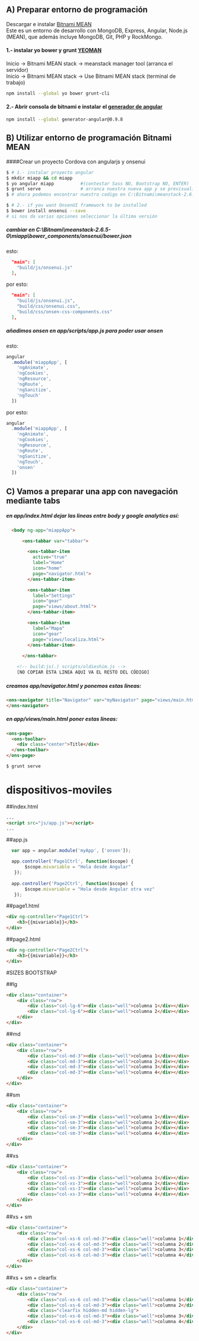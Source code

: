 ## A) Preparar entorno de programación
Descargar e instalar [Bitnami MEAN](https://bitnami.com/stack/mean)  
Este es un entorno de desarrollo con MongoDB, Express, Angular, Node.js (MEAN), que además incluye
 MongoDB, Git, PHP y RockMongo.   

#### 1.- instalar yo bower y grunt [YEOMAN](http://yeoman.io/codelab/setup.html)
Inicio -> Bitnami MEAN stack -> meanstack manager tool  (arranca el servidor)  
Inicio -> Bitnami MEAN stack -> Use Bitnami MEAN stack  (terminal de trabajo)

```bash
npm install --global yo bower grunt-cli
```
#### 2.- Abrir consola de bitnami e instalar el [generador de angular](https://github.com/yeoman/generator-angular)
```bash
npm install --global generator-angular@0.9.8
```


## B) Utilizar entorno de programación Bitnami MEAN
  
####Crear un proyecto Cordova con angularjs y onsenui
```bash
$ # 1.- instalar proyecto angular
$ mkdir miapp && cd miapp
$ yo angular miapp          #(contestar Sass NO, Bootstrap NO, ENTER)
$ grunt serve               # arranca nuestra nueva app y se previsualiza en http://localhost:9000
$ # ahora podemos encontrar nuestro codigo en C:\Bitnami\meanstack-2.6.5-0\miapp

$ # 2.- if you want OnsenUI framework to be installed
$ bower install onsenui --save
# si nos da varias opciones seleccionar la última versión
```
##### cambiar en C:\Bitnami\meanstack-2.6.5-0\miapp\bower_components/onsenui/bower.json
esto:
```json
  "main": [
    "build/js/onsenui.js"
  ],
```
por esto:
```json
  "main": [
    "build/js/onsenui.js",
    "build/css/onsenui.css",
    "build/css/onsen-css-components.css"
  ],
```

##### añadimos onsen en app/scripts/app.js para poder usar onsen
esto:
```javascript
angular
  .module('miappApp', [
    'ngAnimate',
    'ngCookies',
    'ngResource',
    'ngRoute',
    'ngSanitize',
    'ngTouch'
  ])
```
por esto:
```javascript
angular
  .module('miappApp', [
    'ngAnimate',
    'ngCookies',
    'ngResource',
    'ngRoute',
    'ngSanitize',
    'ngTouch',
    'onsen'
  ])
```

## C) Vamos a preparar una app con navegación mediante tabs
#####  en app/index.html dejar las lineas entre body y google analytics así:

```html
  <body ng-app="miappApp">

      <ons-tabbar var="tabbar">

        <ons-tabbar-item
          active="true"
          label="Home"
          icon="home"
          page="navigator.html">
        </ons-tabbar-item>

        <ons-tabbar-item
          label="Settings"
          icon="gear"
          page="views/about.html">
        </ons-tabbar-item>

        <ons-tabbar-item
          label="Mapa"
          icon="gear"
          page="views/localiza.html">
        </ons-tabbar-item>
        
      </ons-tabbar>

    <!-- build:js(.) scripts/oldieshim.js -->
    [NO COPIAR ESTA LINEA AQUI VA EL RESTO DEL CÓDIGO]
```

#####  creamos app/navigator.html y ponemos estas lineas:
```html
<ons-navigator title="Navigator" var="myNavigator" page="views/main.html">
</ons-navigator> 
```

#####  en app/views/main.html poner estas lineas:
```html
<ons-page>
  <ons-toolbar>
    <div class="center">Title</div>
  </ons-toolbar>
</ons-page>
```

```bash
$ grunt serve              
```



dispositivos-moviles
====================


##index.html
```html
...
<script src="js/app.js"></script>     
...
```
##app.js
```javascript
  var app = angular.module('myApp', ['onsen']);

  app.controller('Page1Ctrl', function($scope) {
       $scope.mivariable = "Hola desde Angular"
   });
 
  app.controller('Page2Ctrl', function($scope) {
       $scope.mivariable = "Hola desde Angular otra vez"
   });  
```
##page1.html
```html
<div ng-controller="Page1Ctrl">
    <h3>{{mivariable}}</h3>
</div>   
```
##page2.html
```html
<div ng-controller="Page2Ctrl">
    <h3>{{mivariable}}</h3>
</div>   
```



#SIZES BOOTSTRAP

##lg
```html
<div class="container">
	<div class="row">
		<div class="col-lg-6"><div class="well">columna 1</div></div>
		<div class="col-lg-6"><div class="well">columna 2</div></div>
	</div>
</div>
```

##md
```html
<div class="container">
	<div class="row">
		<div class="col-md-3"><div class="well">columna 1</div></div>
		<div class="col-md-3"><div class="well">columna 2</div></div>
		<div class="col-md-3"><div class="well">columna 3</div></div>
		<div class="col-md-3"><div class="well">columna 4</div></div>
	</div>
</div>
```

##sm
```html
<div class="container">
	<div class="row">
		<div class="col-sm-3"><div class="well">columna 1</div></div>
		<div class="col-sm-3"><div class="well">columna 2</div></div>
		<div class="col-sm-3"><div class="well">columna 3</div></div>
		<div class="col-sm-3"><div class="well">columna 4</div></div>
	</div>
</div>
```

##xs
```html
<div class="container">
	<div class="row">
		<div class="col-xs-3"><div class="well">columna 1</div></div>
		<div class="col-xs-3"><div class="well">columna 2</div></div>
		<div class="col-xs-3"><div class="well">columna 3</div></div>
		<div class="col-xs-3"><div class="well">columna 4</div></div>
	</div>
</div>
```

##xs + sm
```html
<div class="container">
	<div class="row">
		<div class="col-xs-6 col-md-3"><div class="well">columna 1</div></div>
		<div class="col-xs-6 col-md-3"><div class="well">columna 2</div></div>
		<div class="col-xs-6 col-md-3"><div class="well">columna 3</div></div>
		<div class="col-xs-6 col-md-3"><div class="well">columna 4</div></div>
	</div>
</div>
```

##xs + sm + clearfix
```html
<div class="container">
	<div class="row">
		<div class="col-xs-6 col-md-3"><div class="well">columna 1</div></div>
		<div class="col-xs-6 col-md-3"><div class="well">columna 2</div></div>
		<div class="clearfix hidden-md hidden-lg">
		<div class="col-xs-6 col-md-3"><div class="well">columna 3</div></div>
		<div class="col-xs-6 col-md-3"><div class="well">columna 4</div></div>
	</div>
</div>
```
